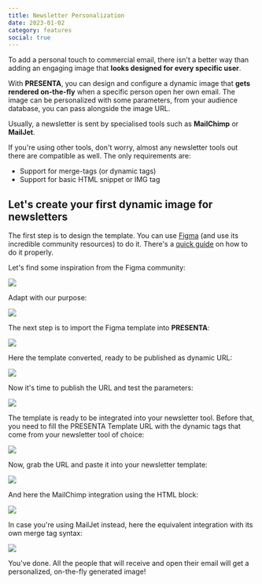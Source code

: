 ```yaml
---
title: Newsletter Personalization
date: 2023-01-02
category: features
social: true
---
```


To add a personal touch to commercial email, there isn't a better way than adding an engaging image that **looks designed for every specific user**.

With **PRESENTA**, you can design and configure a dynamic image that **gets rendered on-the-fly** when a specific person open her own email. The image can be personalized with some parameters, from your audience database, you can pass alongside the image URL.

Usually, a newsletter is sent by specialised tools such as **MailChimp** or **MailJet**. 

If you're using other tools, don't worry, almost any newsletter tools out there are compatible as well. The only requirements are:

- Support for merge-tags (or dynamic tags)
- Support for basic HTML snippet or IMG tag





















## Let's create your first dynamic image for newsletters

The first step is to design the template. You can use [Figma](https://www.figma.com) (and use its incredible community resources) to do it. There's a [quick guide](/blog/figma-to-presenta-getting-started) on how to do it properly.

Let's find some inspiration from the Figma community:

![](/blog/newsletter-personalization/00-figma-inspiration.png)

Adapt with our purpose:

![](/blog/newsletter-personalization/01-figma.png)

The next step is to import the Figma template into **PRESENTA**:

![](/blog/newsletter-personalization/02-figma-import.png)

Here the template converted, ready to be published as dynamic URL:

![](/blog/newsletter-personalization/03-presenta-imported.png)

Now it's time to publish the URL and test the parameters:

![](/blog/newsletter-personalization/04-presenta-test-parameters.png)

The template is ready to be integrated into your newsletter tool. Before that, you need to fill the PRESENTA Template URL with the dynamic tags that come from your newsletter tool of choice:

![](/blog/newsletter-personalization/05-merge-tags-integration.png)

Now, grab the URL and paste it into your newsletter template:

![](/blog/newsletter-personalization/06-grab-url-dynamic-image.png)

And here the MailChimp integration using the HTML block:

![](/blog/newsletter-personalization/07-paste-in-mailchimp.png)

In case you're using MailJet instead, here the equivalent integration with its own merge tag syntax:

![](/blog/newsletter-personalization/08-paste-in-mailjet.png)

You've done. All the people that will receive and open their email will get a personalized, on-the-fly generated image!

